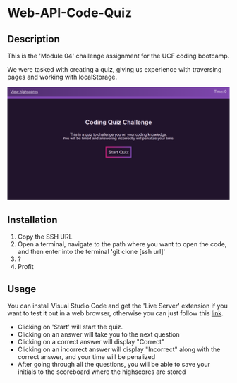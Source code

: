 # Web-API-Code-Quiz

## Description

This is the 'Module 04' challenge assignment for the UCF coding bootcamp.

We were tasked with creating a quiz, giving us experience with traversing pages and working with localStorage.

![Preview](./assets/images/preview.PNG)

## Installation

1. Copy the SSH URL
2. Open a terminal, navigate to the path where you want to open the code, and then enter into the terminal 'git clone [ssh url]'
3. ?
4. Profit

## Usage

You can install Visual Studio Code and get the 'Live Server' extension if you want to test it out in a web browser, otherwise you can just follow this [link](https://binnyboy1.github.io/Web-API-Code-Quiz/index.html).

- Clicking on 'Start' will start the quiz.
- Clicking on an answer will take you to the next question
- Clicking on a correct answer will display "Correct"
- Clicking on an incorrect answer will display "Incorrect" along with the correct answer, and your time will be penalized
- After going through all the questions, you will be able to save your initials to the scoreboard where the highscores are stored